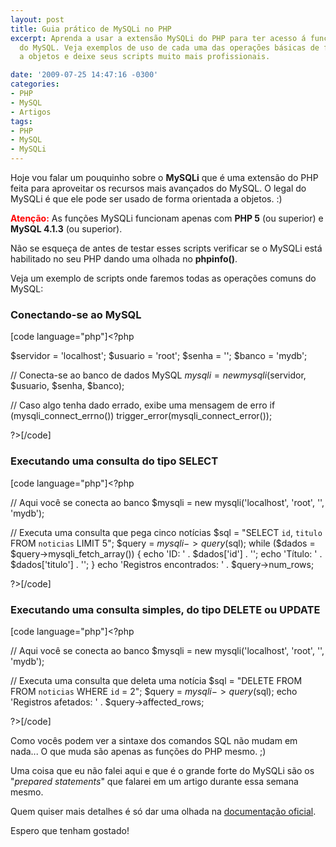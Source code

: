 ```yaml
---
layout: post
title: Guia prático de MySQLi no PHP
excerpt: Aprenda a usar a extensão MySQLi do PHP para ter acesso á funções avançadas
  do MySQL. Veja exemplos de uso de cada uma das operações básicas de fomra orientada
  a objetos e deixe seus scripts muito mais profissionais.

date: '2009-07-25 14:47:16 -0300'
categories:
- PHP
- MySQL
- Artigos
tags:
- PHP
- MySQL
- MySQLi
---
```

Hoje vou falar um pouquinho sobre o <strong>MySQLi</strong> que é uma extensão do PHP feita para aproveitar os recursos mais avançados do MySQL. O legal do MySQLi é que ele pode ser usado de forma orientada a objetos. :)

<strong style="color: red">Atenção:</strong> As funções MySQLi funcionam apenas com <strong>PHP 5</strong> (ou superior) e <strong>MySQL 4.1.3</strong> (ou superior).

Não se esqueça de antes de testar esses scripts verificar se o MySQLi está habilitado no seu PHP dando uma olhada no <strong>phpinfo()</strong>.

Veja um exemplo de scripts onde faremos todas as operações comuns do MySQL:

<h3>Conectando-se ao MySQL</h3>

[code language="php"]<?php

$servidor = 'localhost';
$usuario = 'root';
$senha = '';
$banco = 'mydb';

// Conecta-se ao banco de dados MySQL
$mysqli = new mysqli($servidor, $usuario, $senha, $banco);

// Caso algo tenha dado errado, exibe uma mensagem de erro
if (mysqli_connect_errno()) trigger_error(mysqli_connect_error());

?>[/code]



<h3>Executando uma consulta do tipo SELECT</h3>

[code language="php"]<?php

// Aqui você se conecta ao banco
$mysqli = new mysqli('localhost', 'root', '', 'mydb');

// Executa uma consulta que pega cinco notícias
$sql = "SELECT `id`, `titulo` FROM `noticias` LIMIT 5";
$query = $mysqli->query($sql);
while ($dados = $query->mysqli_fetch_array()) {
	echo 'ID: ' . $dados['id'] . '';
	echo 'Título: ' . $dados['titulo'] . '';
}
echo 'Registros encontrados: ' . $query->num_rows;

?>[/code]



<h3>Executando uma consulta simples, do tipo DELETE ou UPDATE</h3>

[code language="php"]<?php

// Aqui você se conecta ao banco
$mysqli = new mysqli('localhost', 'root', '', 'mydb');

// Executa uma consulta que deleta uma notícia
$sql = "DELETE FROM FROM `noticias` WHERE `id` = 2";
$query = $mysqli->query($sql);
echo 'Registros afetados: ' . $query->affected_rows;

?>[/code]

Como vocês podem ver a sintaxe dos comandos SQL não mudam em nada... O que muda são apenas as funções do PHP mesmo. ;)

Uma coisa que eu não falei aqui e que é o grande forte do MySQLi são os "<em>prepared statements</em>" que falarei em um artigo durante essa semana mesmo.

Quem quiser mais detalhes é só dar uma olhada na <a href="http://br2.php.net/manual/pt_BR/book.mysqli.php" target="_blank">documentação oficial</a>.

Espero que tenham gostado!

